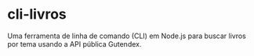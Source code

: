 # cli-livros
Uma ferramenta de linha de comando (CLI) em Node.js para buscar livros por tema usando a API pública Gutendex.
